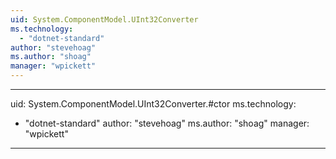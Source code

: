 ```yaml
---
uid: System.ComponentModel.UInt32Converter
ms.technology: 
  - "dotnet-standard"
author: "stevehoag"
ms.author: "shoag"
manager: "wpickett"
---
```


---
uid: System.ComponentModel.UInt32Converter.#ctor
ms.technology: 
  - "dotnet-standard"
author: "stevehoag"
ms.author: "shoag"
manager: "wpickett"
---

